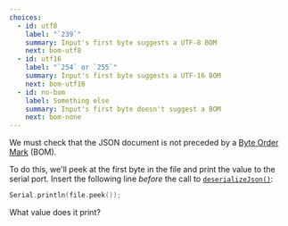 ```yaml
---
choices:
  - id: utf8
    label: "`239`"
    summary: Input's first byte suggests a UTF-8 BOM
    next: bom-utf8
  - id: utf16
    label: "`254` or `255`"
    summary: Input's first byte suggests a UTF-16 BOM
    next: bom-utf16
  - id: no-bom
    label: Something else
    summary: Input's first byte doesn't suggest a BOM
    next: bom-none
---
```


We must check that the JSON document is not preceded by a [Byte Order Mark](https://en.wikipedia.org/wiki/Byte_order_mark) (BOM).

To do this, we'll peek at the first byte in the file and print the value to the serial port. Insert the following line *before* the call to [`deserializeJson()`](/v6/api/json/deserializejson/):

```c++
Serial.println(file.peek());
```

What value does it print?